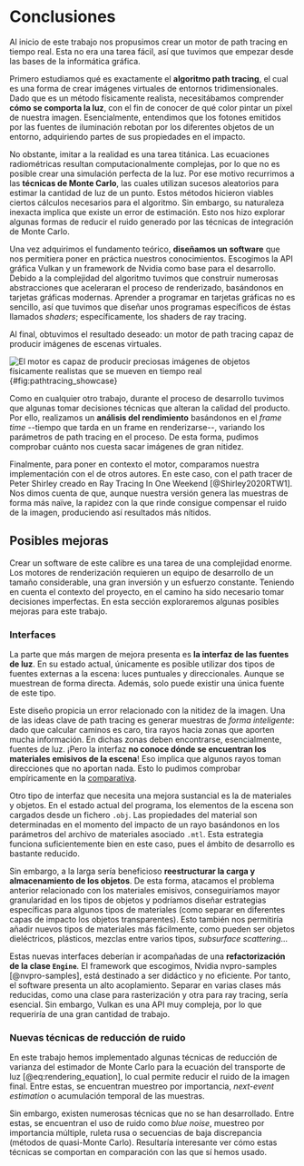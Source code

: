 # Conclusiones

Al inicio de este trabajo nos propusimos crear un motor de path tracing en tiempo real. Esta no era una tarea fácil, así que tuvimos que empezar desde las bases de la informática gráfica.

Primero estudiamos qué es exactamente el **algoritmo path tracing**, el cual es una forma de crear imágenes virtuales de entornos tridimensionales. Dado que es un método físicamente realista, necesitábamos comprender **cómo se comporta la luz**, con el fin de conocer de qué color pintar un píxel de nuestra imagen. Esencialmente, entendimos que los fotones emitidos por las fuentes de iluminación rebotan por los diferentes objetos de un entorno, adquiriendo partes de sus propiedades en el impacto.

No obstante, imitar a la realidad es una tarea titánica. Las ecuaciones radiométricas resultan computacionalmente complejas, por lo que no es posible crear una simulación perfecta de la luz. Por ese motivo recurrimos a las **técnicas de Monte Carlo**, las cuales utilizan sucesos aleatorios para estimar la cantidad de luz de un punto. Estos métodos hicieron viables ciertos cálculos necesarios para el algoritmo. Sin embargo, su naturaleza inexacta implica que existe un error de estimación. Esto nos hizo explorar algunas formas de reducir el ruido generado por las técnicas de integración de Monte Carlo.

Una vez adquirimos el fundamento teórico, **diseñamos un software** que nos permitiera poner en práctica nuestros conocimientos. Escogimos la API gráfica Vulkan y un framework de Nvidia como base para el desarrollo. Debido a la complejidad del algoritmo tuvimos que construir numerosas abstracciones que aceleraran el proceso de renderizado, basándonos en tarjetas gráficas modernas. Aprender a programar en tarjetas gráficas no es sencillo, así que tuvimos que diseñar unos programas específicos de éstas llamados *shaders*; específicamente, los shaders de ray tracing.

Al final, obtuvimos el resultado deseado: un motor de path tracing capaz de producir imágenes de escenas virtuales.

![El motor es capaz de producir preciosas imágenes de objetos físicamente realistas que se mueven en tiempo real](./img/06/Showcase.png){#fig:pathtracing_showcase}

Como en cualquier otro trabajo, durante el proceso de desarrollo tuvimos que algunas tomar decisiones técnicas que alteran la calidad del producto. Por ello, realizamos un **análisis del rendimiento** basándonos en el *frame time* --tiempo que tarda en un frame en renderizarse--, variando los parámetros de path tracing en el proceso. De esta forma, pudimos comprobar cuánto nos cuesta sacar imágenes de gran nitidez.

Finalmente, para poner en contexto el motor, comparamos nuestra implementación con el de otros autores. En este caso, con el path tracer de Peter Shirley creado en Ray Tracing In One Weekend [@Shirley2020RTW1]. Nos dimos cuenta de que, aunque nuestra versión genera las muestras de forma más naïve, la rapidez con la que rinde consigue compensar el ruido de la imagen, produciendo así resultados más nítidos.

## Posibles mejoras

Crear un software de este calibre es una tarea de una complejidad enorme. Los motores de renderización requieren un equipo de desarrollo de un tamaño considerable, una gran inversión y un esfuerzo constante. Teniendo en cuenta el contexto del proyecto, en el camino ha sido necesario tomar decisiones imperfectas. En esta sección exploraremos algunas posibles mejoras para este trabajo.

### Interfaces

La parte que más margen de mejora presenta es **la interfaz de las fuentes de luz**. En su estado actual, únicamente es posible utilizar dos tipos de fuentes externas a la escena: luces puntuales y direccionales. Aunque se muestrean de forma directa. Además, solo puede existir una única fuente de este tipo.

Este diseño propicia un error relacionado con la nitidez de la imagen. Una de las ideas clave de path tracing es generar muestras de *forma inteligente*: dado que calcular caminos es caro, tira rayos hacia zonas que aporten mucha información. En dichas zonas deben encontrarse, esencialmente, fuentes de luz. ¡Pero la interfaz **no conoce dónde se encuentran los materiales emisivos de la escena**! Eso implica que algunos rayos toman direcciones que no aportan nada. Esto lo pudimos comprobar empíricamente en la [comparativa](#comparativa-con-in-one-weekend).

Otro tipo de interfaz que necesita una mejora sustancial es la de materiales y objetos. En el estado actual del programa, los elementos de la escena son cargados desde un fichero `.obj`. Las propiedades del material son determinadas en el momento del impacto de un rayo basándonos en los parámetros del archivo de materiales asociado `.mtl`. Esta estrategia funciona suficientemente bien en este caso, pues el ámbito de desarrollo es bastante reducido.

Sin embargo, a la larga sería beneficioso **reestructurar la carga y almacenamiento de los objetos**. De esta forma, atacamos el problema anterior relacionado con los materiales emisivos, conseguiríamos mayor granularidad en los tipos de objetos y podríamos diseñar estrategias específicas para algunos tipos de materiales (como separar en diferentes capas de impacto los objetos transparentes). Esto también nos permitiría añadir nuevos tipos de materiales más fácilmente, como pueden ser objetos dieléctricos, plásticos, mezclas entre varios tipos, *subsurface scattering*...

Estas nuevas interfaces deberían ir acompañadas de una **refactorización de la clase `Engine`**. El framework que escogimos, Nvidia nvpro-samples [@nvpro-samples], está destinado a ser didáctico y no eficiente. Por tanto, el software presenta un alto acoplamiento. Separar en varias clases más reducidas, como una clase para rasterización y otra para ray tracing, sería esencial. Sin embargo, Vulkan es una API muy compleja, por lo que requeriría de una gran cantidad de trabajo.

### Nuevas técnicas de reducción de ruido

En este trabajo hemos implementado algunas técnicas de reducción de varianza del estimador de Monte Carlo para la ecuación del transporte de luz [@eq:rendering_equation], lo cual permite reducir el ruido de la imagen final. Entre estas, se encuentran muestreo por importancia, *next-event estimation* o acumulación temporal de las muestras.

Sin embargo, existen numerosas técnicas que no se han desarrollado. Entre estas, se encuentran el uso de ruido como *blue noise*, muestreo por importancia múltiple, ruleta rusa o secuencias de baja discrepancia (métodos de quasi-Monte Carlo).  Resultaría interesante ver cómo estas técnicas se comportan en comparación con las que sí hemos usado.